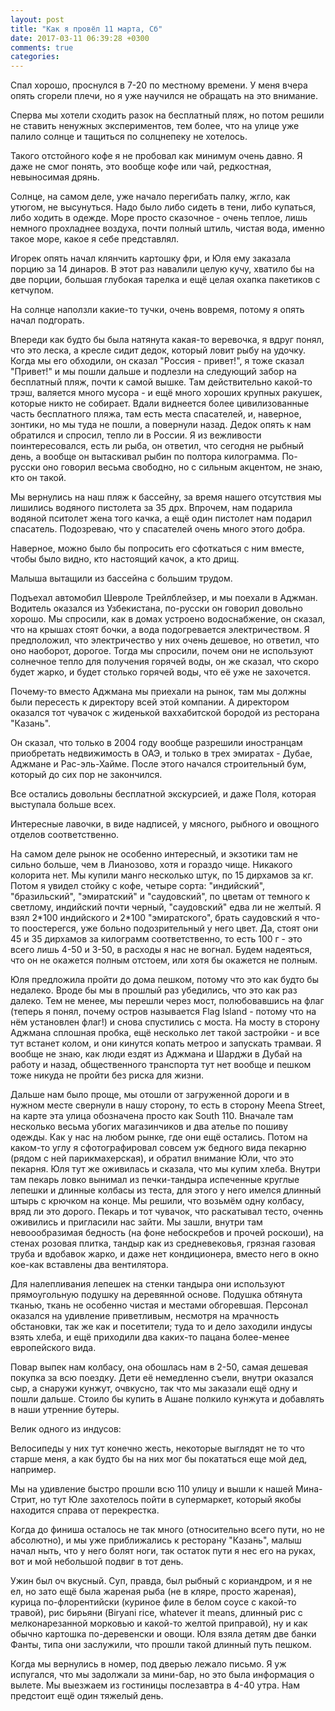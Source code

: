 ```yaml
---
layout: post
title: "Как я провёл 11 марта, Сб"
date: 2017-03-11 06:39:28 +0300
comments: true
categories: 
---
```

Спал хорошо, проснулся в 7-20 по местному времени. У меня вчера опять сгорели плечи, но я уже научился не обращать на это внимание.

Сперва мы хотели сходить разок на бесплатный пляж, но потом решили не ставить ненужных экспериментов, тем более, что на улице уже палило солнце и тащиться по солцнепеку не хотелось.

Такого отстойного кофе я не пробовал как минимум очень давно. Я даже не смог понять, это вообще кофе или чай, редкостная, невыносимая дрянь.

Солнце, на самом деле, уже начало перегибать палку, жгло, как утюгом, не высунуться. Надо было либо сидеть в тени, либо купаться, либо ходить в одежде. Море просто сказочное - очень теплое, лишь немного прохладнее воздуха, почти полный штиль, чистая вода, именно такое море, какое я себе представлял. 

Игорек опять начал клянчить картошку фри, и Юля ему заказала порцию за 14 динаров. В этот раз навалили целую кучу, хватило бы на две порции, большая глубокая тарелка и ещё целая охапка пакетиков с кетчупом.

На солнце наползли какие-то тучки, очень вовремя, потому я опять начал подгорать.

Впереди как будто бы была натянута какая-то веревочка, я вдруг понял, что это леска, а кресле сидит дедок, который ловит рыбу на удочку. Когда мы его обходили, он сказал "Россия - привет!", я тоже сказал "Привет!" и мы пошли дальше и подлезли на следующий забор на бесплатный пляж, почти к самой вышке. Там действительно какой-то трэш, валяется много мусора - и ещё много хороших крупных ракушек, которые никто не собирает. Вдали виднеется более цивилизованные часть бесплатного пляжа, там есть места спасателей, и, наверное, зонтики, но мы туда не пошли, а повернули назад. Дедок опять к нам обратился и спросил, тепло ли в России. Я из вежливости поинтересовался, есть ли рыба, он ответил, что сегодня не рыбный день, а вообще он вытаскивал рыбин по полтора килограмма. По-русски оно говорил весьма свободно, но с сильным акцентом, не знаю, кто он такой.

Мы вернулись на наш пляж к бассейну, за время нашего отсутствия мы лишились водяного пистолета за 35 дрх. Впрочем, нам подарила водяной пситолет жена того качка, а ещё один пистолет нам подарил спасатель. Подозреваю, что у спасателей очень много этого добра. 


Наверное, можно было бы попросить его сфоткаться с ним вместе, чтобы было видно, кто настоящий качок, а кто дрищ.

Малыша вытащили из бассейна с большим трудом.

Подъехал автомобил Шевроле Трейлблейзер, и мы поехали в Аджман. Водитель оказался из Узбекистана, по-русски он говорил довольно хорошо. Мы спросили, как в домах устроено водоснабжение, он сказал, что на крышах стоят бочки, а вода подогревается электричеством. Я предположил, что электричество у них очень дешевое, но ответил, что оно наоборот, дорогое. Тогда мы спросили, почем они не используют солнечное тепло для получения горячей воды, он же сказал, что скоро будет жарко, и будет столько горячей воды, что её уже не захочется.

Почему-то вместо Аджмана мы приехали на рынок, там мы должны были пересесть к директору всей этой компании. А директором оказался тот чувачок с жиденькой ваххабитской бородой из ресторана "Казань".

Он сказал, что только в 2004 году вообще разрешили иностранцам приобретать недвижимость в ОАЭ, и только в трех эмиратах - Дубае, Аджмане и Рас-эль-Хайме. После этого начался строительный бум, который до сих пор не закончился.


Все остались довольны бесплатной экскурсией, и даже Поля, которая выступала больше всех.

Интересные лавочки, в виде надписей, у мясного, рыбного и овощного отделов соответственно.

На самом деле рынок не особенно интересный, и экзотики там не сильно больше, чем в Лианозово, хотя и гораздо чище. Никакого колорита нет. Мы купили манго несколько штук, по 15 дирхамов за кг. Потом я увидел стойку с кофе, четыре сорта: "индийский", "бразильский", "эмиратский" и "саудовский", по цветам от темного к светлому, индийский почти черный, "саудовский" едва ли не желтый. Я взял 2\*100 индийского и 2\*100 "эмиратского", брать саудовский я что-то поостерегся, уже больно подозрительный у него цвет. Да, стоят они 45 и 35 дирхамов за килограмм соответственно, то есть 100 г - это всего лишь 4-50 и 3-50, в расходы я нас не вогнал. Будем надеяться, что он не окажется полным отстоем, или хотя бы окажется не полным.

Юля предложила пройти до дома пешком, потому что это как будто бы недалеко. Вроде бы мы в прошлый раз убедились, что это как раз далеко. Тем не менее, мы перешли через мост, полюбовавшись на флаг (теперь я понял, почему остров называется Flag Island - потому что на нём установлен флаг!) и снова спустились с моста. На мосту в сторону Аджмана сплошная пробка, ещё несколько лет такой застройки - и все тут встанет колом, и они кинутся копать метроо и запускать трамваи. Я вообще не знаю, как люди ездят из Аджмана и Шарджи в Дубай на работу и назад, общественного транспорта тут нет вообще и пешком тоже никуда не пройти без риска для жизни.

Дальше нам было проще, мы отошли от загруженной дороги и в нужном месте свернули в нашу сторону, то есть в сторону Meena Street, на карте эта улица обозначена просто как South 110. Вначале там несколько весьма убогих магазинчиков и два ателье по пошиву одежды. Как у нас на любом рынке, где они ещё остались. Потом на каком-то углу я сфотографировал совсем уж бедного вида пекарню (рядом с ней парикмахерская), и обратил внимание Юли, что это пекарня. Юля тут же оживилась и сказала, что мы купим хлеба. Внутри там пекарь ловко вынимал из печки-тандыра испеченные круглые лепешки и длинные колбасы из теста, для этого у него имелся длинный штырь с крючком на конце. Мы решили, что возьмём одну колбасу, вряд ли это дорого. Пекарь и тот чувачок, что раскатывал тесто, оченнь оживились и пригласили нас зайти. Мы зашли, внутри там невоообразимая бедность (на фоне небоскребов и прочей роскоши), на стенах розовая плитка, тандыр как из средневековья, грязная газовая труба и вдобавок жарко, и даже нет кондиционера, вместо него в окно кое-как вставлены два вентилятора.

Для налепливания лепешек на стенки тандыра они используют прямоугольную подушку на деревянной основе. Подушка обтянута тканью, ткань не особенно чистая и местами обгоревшая. Персонал оказался на удивление приветливым, несмотря на мрачность обстановки, так же как и посетители; туда то и дело заходили индусы взять хлеба, и ещё приходили два каких-то пацана более-менее европейского вида.

Повар выпек нам колбасу, она обошлась нам в 2-50, самая дешевая покупка за всю поездку. Дети её немедленно съели, внутри оказался сыр, а снаружи кунжут, очвкусно, так что мы заказали ещё одну и пошли дальше. Стоило бы купить в Ашане полкило кунжута и добавлять в наши утренние бутеры.

Велик одного из индусов:

Велосипеды у них тут конечно жесть, некоторые выглядят не то что старше меня, а как будто бы на них мог бы покататься еще мой дед, например.

Мы на удивление быстро прошли всю 110 улицу и вышли к нашей Мина-Стрит, но тут Юле захотелось пойти в супермаркет, который якобы находится справа от перекрестка.



Когда до финиша осталось не так много (относительно всего пути, но не абсолютно), и мы уже приближались к ресторану "Казань", малыш начал ныть, что у него болят ноги, так остаток пути я нес его на руках, вот и мой небольшой подвиг в тот день. 

Ужин был оч вкусный. Суп, правда, был рыбный с кориандром, и я не ел, но зато ещё была жареная рыба (не в кляре, просто жареная), курица по-флорентийски (куриное филе в белом соусе с какой-то травой), рис бирьяни (Biryani rice, whatever it means, длинный рис с мелконарезанной морковью и какой-то желтой приправой), ну и как обычно картошка по-деревенски и овощи. Юля взяла детям две банки Фанты, типа они заслужили, что прошли такой длинный путь пешком.

Когда мы вернулись в номер, под дверью лежало письмо. Я уж испугался, что мы задолжали за мини-бар, но это была информация о вылете. Мы выезжаем из гостиницы послезавтра в 4-40 утра. Нам предстоит ещё один тяжелый день.